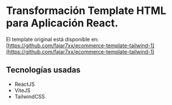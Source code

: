 # Transformación Template HTML para Aplicación React.

El template original está disponible en:
[https://github.com/fajar7xx/ecommerce-template-tailwind-1](https://github.com/fajar7xx/ecommerce-template-tailwind-1)

## Tecnologías usadas

* ReactJS
* ViteJS
* TailwindCSS
